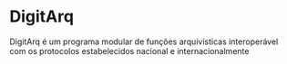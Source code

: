 # DigitArq
DigitArq é um programa modular de funções arquivísticas interoperável com os protocolos estabelecidos nacional e internacionalmente
